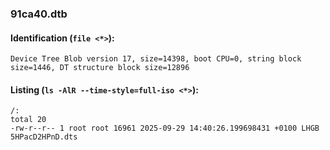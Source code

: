 ### 91ca40.dtb
#### Identification (`file <*>`):
```
Device Tree Blob version 17, size=14398, boot CPU=0, string block size=1446, DT structure block size=12896
```
#### Listing (`ls -AlR --time-style=full-iso <*>`):
```
/:
total 20
-rw-r--r-- 1 root root 16961 2025-09-29 14:40:26.199698431 +0100 LHGB 5HPacD2HPnD.dts
```

